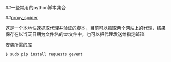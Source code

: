 ##一些常用的python脚本集合

##[proxy_spider](https://github.com/Garlandal/script_collection/blob/master/proxy_spider.py 'proxy_spider' )

这是一个本地快速抓取代理并验证的脚本，目前可以抓取两个网站上的代理，结果保存在以当天日期为文件名的txt文件中，也可以把代理发送给指定邮箱

安装所需的库
```bash
$ sudo pip install requests gevent
```
